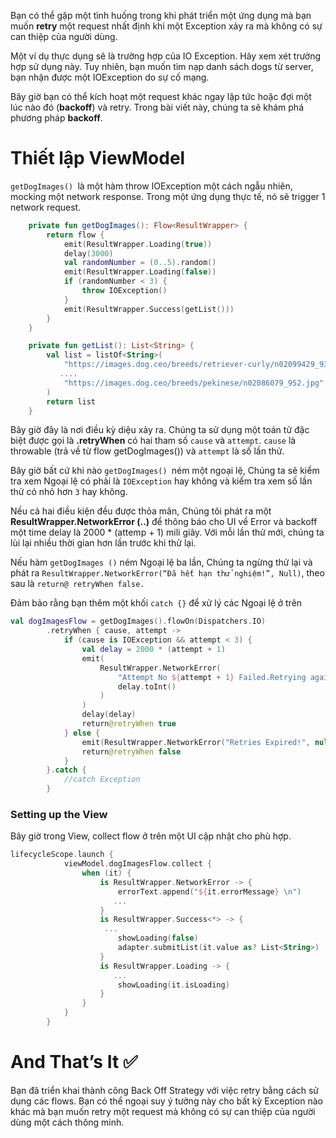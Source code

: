 Bạn có thể gặp một tình huống trong khi phát triển một ứng dụng mà bạn muốn **retry** một request nhất định khi một Exception xảy ra mà không có sự can thiệp của người dùng.

Một ví dụ thực dụng sẽ là trường hợp của IO Exception. Hãy xem xét trường hợp sử dụng này. Tuy nhiên, bạn muốn tìm nạp danh sách dogs từ server, bạn nhận được một IOException do sự cố mạng.

Bây giờ bạn có thể kích hoạt một request khác ngay lập tức hoặc đợi một lúc nào đó (**backoff**) và retry. Trong bài viết này, chúng ta sẽ khám phá phương pháp **backoff**.

# Thiết lập ViewModel
`getDogImages() `là một hàm throw IOException một cách ngẫu nhiên, mocking một network response. Trong một ứng dụng thực tế, nó sẽ trigger 1 network request.

```Kotlin
    private fun getDogImages(): Flow<ResultWrapper> {
        return flow {
            emit(ResultWrapper.Loading(true))
            delay(3000)
            val randomNumber = (0..5).random()
            emit(ResultWrapper.Loading(false))
            if (randomNumber < 3) {
                throw IOException()
            }
            emit(ResultWrapper.Success(getList()))
        }
    }

    private fun getList(): List<String> {
        val list = listOf<String>(
            "https://images.dog.ceo/breeds/retriever-curly/n02099429_935.jpg",
           ....
            "https://images.dog.ceo/breeds/pekinese/n02086079_952.jpg"
        )
        return list
    }
```

Bây giờ đây là nơi điều kỳ diệu xảy ra. Chúng ta sử dụng một toán tử đặc biệt được gọi là **.retryWhen** có hai tham số `cause` và `attempt`.  `cause` là throwable (trả về từ flow getDogImages()) và `attempt` là số lần thử.

Bây giờ bất cứ khi nào `getDogImages() `ném một ngoại lệ, Chúng ta sẽ kiểm tra xem Ngoại lệ có phải là `IOException` hay không và kiểm tra xem số lần thử có nhỏ hơn `3` hay không.

Nếu cả hai điều kiện đều được thỏa mãn, Chúng tôi phát ra một **ResultWrapper.NetworkError (..)** để thông báo cho UI về Error và backoff một time delay là 2000 * (attemp + 1) mili giây. Với mỗi lần thử mới, chúng ta lùi lại nhiều thời gian hơn lần trước khi thử lại.

Nếu hàm `getDogImages ()` ném Ngoại lệ ba lần, Chúng ta ngừng thử lại và phát ra `ResultWrapper.NetworkError(“Đã hết hạn thử nghiệm!”, Null)`, theo sau là `return@ retryWhen false.`

Đảm bảo rằng bạn thêm một khối `catch {}` để xử lý các Ngoại lệ ở trên

```Kotlin
val dogImagesFlow = getDogImages().flowOn(Dispatchers.IO)
        .retryWhen { cause, attempt ->
            if (cause is IOException && attempt < 3) {
                val delay = 2000 * (attempt + 1)
                emit(
                    ResultWrapper.NetworkError(
                        "Attempt No ${attempt + 1} Failed.Retrying again in time ${delay / 1000} sec...",
                        delay.toInt()
                    )
                )
                delay(delay)
                return@retryWhen true
            } else {
                emit(ResultWrapper.NetworkError("Retries Expired!", null))
                return@retryWhen false
            }
        }.catch {
            //catch Exception
        }
```

### Setting up the View

Bây giờ trong View, collect flow ở trên một UI cập nhật cho phù hợp.

```Kotlin
lifecycleScope.launch {
            viewModel.dogImagesFlow.collect {
                when (it) {
                    is ResultWrapper.NetworkError -> {
                        errorText.append("${it.errorMessage} \n")
                       ...
                    }
                    is ResultWrapper.Success<*> -> {
                     ...
                        showLoading(false)
                        adapter.submitList(it.value as? List<String>)
                    }
                    is ResultWrapper.Loading -> {
                       ...
                        showLoading(it.isLoading)
                    }
                }
            }
        }
```

# And That’s It ✅
Bạn đã triển khai thành công Back Off Strategy với việc retry bằng cách sử dụng các flows. Bạn có thể ngoại suy ý tưởng này cho bất kỳ Exception nào khác mà bạn muốn retry một request mà không có sự can thiệp của người dùng một cách thông minh.